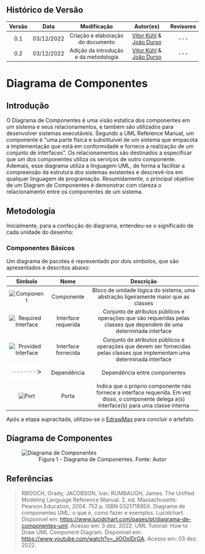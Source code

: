 ## Histórico de Versão
| Versão | Data | Modificação | Autor(es) | Revisores |
|:-:|:-:|:-:|:-:|:-:|
| 0.1 | 03/12/2022 | Criação e elaboração do documento | [Vitor Kühl](https://github.com/vitorekr) & [João Durso](https://github.com/jvsdurso)| --- |
| 0.2 | 03/12/2022 | Adição da introdução e da metodologia | [Vitor Kühl](https://github.com/vitorekr) & [João Durso](https://github.com/jvsdurso)| --- |

# Diagrama de Componentes

## Introdução

O Diagrama de Componentes é uma visão estatíca dos componentes em um sistema e seus relacionamentos, e também são utilizados para desenvolver sistemas executáveis. Segundo a UML Reference Manual, um componente é "uma parte física e substituível de um sistema que empacota a implementação que está em conformidade e fornece a realização de um conjunto de interfaces". Os relacionamentos são destinados a especificar que um dos componentes utiliza os serviços de outro componente. Ademais, esse diagrama utiliza a linguagem UML, de forma a facilitar a compreensão da estrutura dos sistemas existentes e descrevê-los em qualquer linguagem de programação. Resumidamente, o principal objetivo de um Diagram de Componentes é demonstrar com clareza o relacionamento entre os componentes de um sistema.

## Metodologia 

Inicialmente, para a confecção do diagrama, entendeu-se o significado de cada unidade do desenho:

### Componentes Básicos
  Um diagrama de pacotes é representado por dois simbolos, que são apresentados e descritos abaixo: 

| Simbolo |  Nome  |                                  Descrição                                     |
| :-----: | :----: | :------------------------------------------------------------------------------: |
|   <img src="https://user-images.githubusercontent.com/69814362/205512779-5d39ba1d-b4ff-47f6-ad16-f29e7bec7587.png" alt="Component" width="150px"/>     | Componente | Bloco de unidade lógica do sistema, uma abstração ligeiramente maior que as classes |
|    <img src="https://user-images.githubusercontent.com/69814362/205514283-32677f8e-1d30-4b12-aa2d-aab27118ce02.png" alt="Required Interface" width="150px"/>     | Interface requerida | Conjunto de atributos públicos e operações que são requeridas pelas classes que dependem de uma determinada interface |
|    <img src="https://user-images.githubusercontent.com/69814362/205514282-0fb80413-1571-4d86-b891-a788e07c814c.png" alt="Provided Interface" width="150px"/>     | Interface fornecida | Conjunto de atributos públicos e operações que devem ser fornecidas pelas classes que implementam uma determinada interface |
|    <img src="https://raw.githubusercontent.com/UnBArqDsw2022-2/2022.2_G4_IDotPet/master/docs/assets/diagrama_pacotes/dependency-symbol.svg" alt="Dependency" width="150px"/>     | Dependência | Dependência entre componentes |
|    <img src="https://user-images.githubusercontent.com/69814362/205513796-8bd8f5d3-1242-4f31-b197-4c40402d63eb.svg" alt="Port" width="150px"/>     | Porta | Indica que o próprio componente não fornece a interface requerida. Em vez disso, o componente delega a(s) interface(s) para uma classe interna |

Após a etapa supracitada, utilizou-se o [EdrawMax](https://www.edrawmax.com/) para concluir o artefato.

## Diagrama de Componentes

<figure>
  <img src="-" alt="Diagrama de Componentes"/>
  <figcaption align="center" >Figura 1 - Diagrama de Componentes. Fonte: Autor</figcaption>
</figure>


## Referências
> RBOOCH, Grady; JACOBSON, Ivar; RUMBAUGH, James. The Unified Modeling Language Reference Manual. 2. ed. Massachusetts: Pearson Education, 2004. 752 p. ISBN 032171895X.
> Diagrama de componentes UML: o que é, como fazer e exemplos. Lucidchart. Disponível em: https://www.lucidchart.com/pages/pt/diagrama-de-componentes-uml. Acesso em: 3 dez. 2022.
> UML Tutorial: How to Draw UML Component Diagram. Disponível em: https://www.youtube.com/watch?v=_iiOOxIDrGA. Acesso em: 03 dez. 2022.